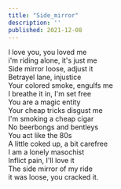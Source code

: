 ```yaml
---
title: "Side_mirror"
description: ''
published: 2021-12-08
---
```

I love you, you loved me     
i'm riding alone, it's just me     
Side mirror loose, adjust it     
Betrayel lane, injustice     
Your colored smoke, engulfs me     
I breathe it in, I'm set free     
You are a magic entity     
Your cheap tricks disgust me     
I'm smoking a cheap cigar     
No beerbongs and bentleys     
You act like the 80s     
A little coked up, a bit carefree     
I am a lonely masochist     
Inflict pain, I'll love it     
The side mirror of my ride     
it was loose, you cracked it.     
     
     
